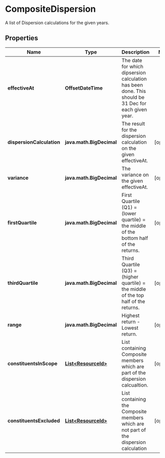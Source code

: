 

# CompositeDispersion

A list of Dispersion calculations for the given years.

## Properties

| Name | Type | Description | Notes |
|------------ | ------------- | ------------- | -------------|
|**effectiveAt** | **OffsetDateTime** | The date for which dipsersion calculation has been done. This should be 31 Dec for each given year. |  |
|**dispersionCalculation** | **java.math.BigDecimal** | The result for the dispersion calculation on the given effectiveAt. |  [optional] |
|**variance** | **java.math.BigDecimal** | The variance on the given effectiveAt. |  [optional] |
|**firstQuartile** | **java.math.BigDecimal** | First Quartile (Q1) &#x3D; (lower quartile) &#x3D; the middle of the bottom half of the returns. |  [optional] |
|**thirdQuartile** | **java.math.BigDecimal** | Third Quartile (Q3) &#x3D; (higher quartile) &#x3D; the middle of the top half of the returns. |  [optional] |
|**range** | **java.math.BigDecimal** | Highest return - Lowest return. |  [optional] |
|**constituentsInScope** | [**List&lt;ResourceId&gt;**](ResourceId.md) | List containing Composite members which are part of the dispersion calcualtion. |  [optional] |
|**constituentsExcluded** | [**List&lt;ResourceId&gt;**](ResourceId.md) | List containing the Composite members which are not part of the dispersion calculation |  [optional] |



